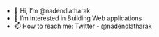 - 👋 Hi, I’m @nadendlatharak
- 👀 I’m interested in Building Web applications 
- 📫 How to reach me: Twitter - @nadendlatharak

<!---
nadendlatharak/nadendlatharak is a ✨ special ✨ repository because its `README.md` (this file) appears on your GitHub profile.
You can click the Preview link to take a look at your changes.
--->
